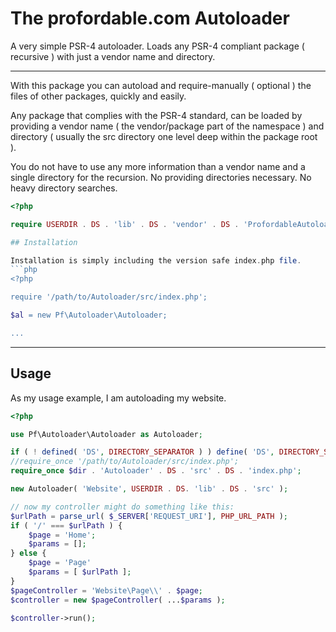 # The profordable.com Autoloader
A very simple PSR-4 autoloader. Loads any PSR-4 compliant package ( recursive ) with just a vendor name and directory.

---
With this package you can autoload and require-manually ( optional ) the files of other packages, quickly and easily.

Any package that complies with the PSR-4 standard, can be loaded by providing a vendor name ( the vendor/package part of the namespace ) and directory ( usually the src directory one level deep within the package root ).

You do not have to use any more information than a vendor name and a single directory for the recursion. No providing directories necessary. No heavy directory searches.

```php
<?php

require USERDIR . DS . 'lib' . DS . 'vendor' . DS . 'ProfordableAutoloader' . DS . 'index.php';

## Installation

Installation is simply including the version safe index.php file.
```php
<?php

require '/path/to/Autoloader/src/index.php';

$al = new Pf\Autoloader\Autoloader;

...
```

---

## Usage

As my usage example, I am autoloading my website.

```php
<?php

use Pf\Autoloader\Autoloader as Autoloader;

if ( ! defined( 'DS', DIRECTORY_SEPARATOR ) ) define( 'DS', DIRECTORY_SEPARATOR );
//require_once '/path/to/Autoloader/src/index.php';
require_once $dir . 'Autoloader' . DS . 'src' . DS . 'index.php';

new Autoloader( 'Website', USERDIR . DS. 'lib' . DS . 'src' );

// now my controller might do something like this:
$urlPath = parse_url( $_SERVER['REQUEST_URI'], PHP_URL_PATH );
if ( '/' === $urlPath ) {
    $page = 'Home';
    $params = [];
} else {
    $page = 'Page'
    $params = [ $urlPath ];
}
$pageController = 'Website\Page\\' . $page;
$controller = new $pageController( ...$params );

$controller->run();

```
